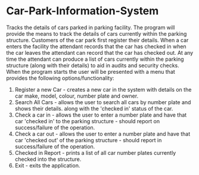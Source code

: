 # Car-Park-Information-System
Tracks the details of cars parked in parking facility.
The program will provide the means to track the details of cars currently within the parking structure. Customers of the car park first register their details. When a car enters the facility the attendant records that the car has checked in when the car leaves the attendant can record that the car has checked out. At any time the attendant can produce a list of cars currently within the parking structure (along with their details) to aid in audits and security checks.
When the program starts the user will be presented with a menu that provides the following options/functionality:
1.	Register a new Car - creates a new car in the system with details on the car make, model, colour, number plate and owner.
2.	Search All Cars - allows the user to search all cars by number plate and shows their details. along with the 'checked in' status of the car.
3.	Check a car in - allows the user to enter a number plate and have that car 'checked in' to the parking structure - should report on success/failure of the operation.
4.	Check a car out - allows the user to enter a number plate and have that car 'checked out' of the parking structure - should report in success/failure of the operation.
5.	Checked in Report - prints a list of all car number plates currently checked into the structure.
6.	Exit - exits the application.
